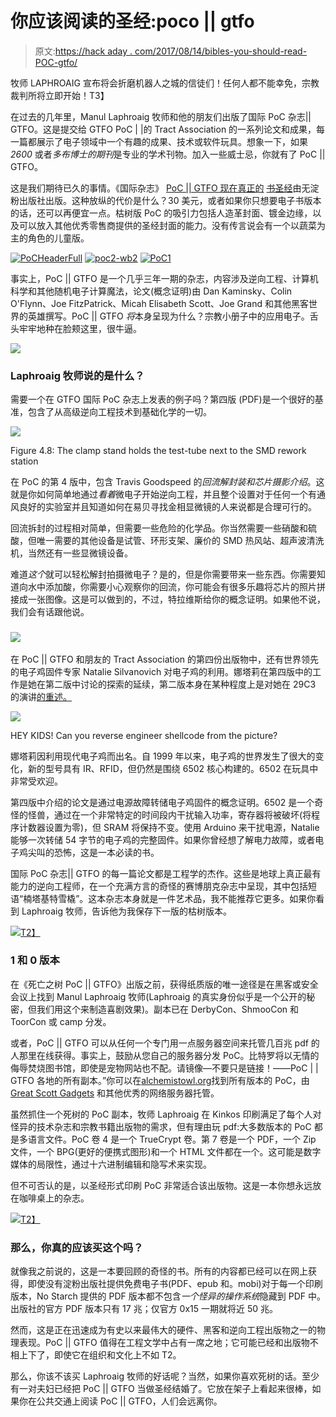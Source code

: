 # 你应该阅读的圣经:poco || gtfo

> 原文:[https://hack aday . com/2017/08/14/bibles-you-should-read-POC-gtfo/](https://hackaday.com/2017/08/14/bibles-you-should-read-poc-gtfo/)

牧师 LAPHROAIG 宣布将会折磨机器人之城的信徒们！任何人都不能幸免，宗教裁判所将立即开始！T3】

在过去的几年里，Manul Laphroaig 牧师和他的朋友们出版了国际 PoC 杂志|| GTFO。这是提交给 GTFO PoC | |的 Tract Association 的一系列论文和成果，每一篇都展示了电子领域中一个有趣的成果、技术或软件玩具。想象一下，如果 *2600* 或者*多布博士的期刊*是专业的学术刊物。加入一些威士忌，你就有了 PoC || GTFO。

这是我们期待已久的事情。《国际杂志》 [PoC || GTFO 现在真正的](https://www.nostarch.com/gtfo) [~~书~~圣经](https://www.nostarch.com/gtfo)由无淀粉出版社出版。这种放纵的代价是什么？30 美元，或者如果你只想要电子书版本的话，还可以再便宜一点。枯树版 PoC 的吸引力包括人造革封面、镀金边缘，以及可以放入其他优秀零售商提供的圣经封面的能力。没有传言说会有一个以蔬菜为主的角色的儿童版。

 [![PoCHeaderFull](../Images/870b623e8fdefec36d12a4f1646a68ee.png "PoCHeaderFull")](https://i0.wp.com/hackaday.com/wp-content/uploads/2017/08/pocheaderfull.jpg?ssl=1)  [![poc2-wb2](../Images/9b3bde4433445963259f63da92c51ba1.png "poc2-wb2")](https://i0.wp.com/hackaday.com/wp-content/uploads/2017/08/poc2-wb2.jpg?ssl=1)  [![PoC1](../Images/2b173111f14b271faacfe0781fc0d3e1.png "PoC1")](https://i0.wp.com/hackaday.com/wp-content/uploads/2017/08/poc1.jpg?ssl=1) 

事实上，PoC || GTFO 是一个几乎三年一期的杂志，内容涉及逆向工程、计算机科学和其他随机电子计算魔法，论文(概念证明)由 Dan Kaminsky、Colin O'Flynn、Joe FitzPatrick、Micah Elisabeth Scott、Joe Grand 和其他黑客世界的英雄撰写。PoC || GTFO *将*本身呈现为什么？宗教小册子中的应用电子。舌头牢牢地种在脸颊这里，很牛逼。

![](../Images/df87d9413ec2b3c3dd6108812892f2ab.png)

### Laphroaig 牧师说的是什么？

需要一个在 GTFO 国际 PoC 杂志上发表的例子吗？第四版 (PDF)是一个很好的基准，包含了从高级逆向工程技术到基础化学的一切。

[![](../Images/1fc8e5851d1c9e6e53db0c761bf16191.png)](https://hackaday.com/wp-content/uploads/2017/08/bunsen.png)

Figure 4.8: The clamp stand holds the test-tube next to the SMD rework station

在 PoC 的第 4 版中，包含 Travis Goodspeed 的*回流解封装和芯片摄影介绍*。这就是你如何简单地通过*看着*微电子开始逆向工程，并且整个设置对于任何一个有通风良好的实验室并且知道如何在易贝寻找金相显微镜的人来说都是合理可行的。

回流拆封的过程相对简单，但需要一些危险的化学品。你当然需要一些硝酸和硫酸，但唯一需要的其他设备是试管、环形支架、廉价的 SMD 热风站、超声波清洗机，当然还有一些显微镜设备。

难道*这个*就可以轻松解封拍摄微电子？是的，但是你需要带来一些东西。你需要知道向水中添加酸，你需要小心观察你的回流，你可能会有很多乐趣将芯片的照片拼接成一张图像。这是可以做到的，不过，特拉维斯给你的概念证明。如果他不说，我们会有话跟他说。

### ![](../Images/cbf75f8fa8af59097b98a204adf0d039.png)

在 PoC || GTFO 和朋友的 Tract Association 的第四份出版物中，还有世界领先的电子鸡固件专家 Natalie Silvanovich 对电子鸡的利用。娜塔莉在第四版中的工作是她在第二版中讨论的探索的延续，第二版本身在某种程度上是对她在 29C3 的演讲[的重述。](https://media.ccc.de/v/29c3-5088-en-many_tamagotchis_were_harmed_in_the_making_of_this_presentation_h264)

![](../Images/b2e0ab27ecff060c42b29c717efd159e.png)

HEY KIDS! Can you reverse engineer shellcode from the picture?

娜塔莉因利用现代电子鸡而出名。自 1999 年以来，电子鸡的世界发生了很大的变化，新的型号具有 IR、RFID，但仍然是围绕 6502 核心构建的。6502 在玩具中非常受欢迎。

第四版中介绍的论文是通过电源故障转储电子鸡固件的概念证明。6502 是一个奇怪的怪兽，通过在一个非常特定的时间段内干扰输入功率，寄存器将被破坏(将程序计数器设置为零)，但 SRAM 将保持不变。使用 Arduino 来干扰电源，Natalie 能够一次转储 54 字节的电子鸡的完整固件。如果你曾经想了解电力故障，或者电子鸡尖叫的恐怖，这是一本必读的书。

国际 PoC 杂志|| GTFO 的每一篇论文都是工程学的杰作。这些是地球上真正最有能力的逆向工程师，在一个充满方言的奇怪的赛博朋克杂志中呈现，其中包括短语“楠塔基特雪橇”。这本杂志本身就是一件艺术品，我不能推荐它更多。如果你看到 Laphroaig 牧师，告诉他为我保存下一版的枯树版本。

[![](../Images/4aa058a629c2bfed8874442d6ee9de6a.png)T2】](https://hackaday.com/wp-content/uploads/2017/08/poc3.jpg)

### 1 和 0 版本

在《死亡之树 PoC || GTFO》出版之前，获得纸质版的唯一途径是在黑客或安全会议上找到 Manul Laphroaig 牧师(Laphroaig 的真实身份似乎是一个公开的秘密，但我们用这个来制造喜剧效果)。副本已在 DerbyCon、ShmooCon 和 ToorCon 或 camp 分发。

或者，PoC || GTFO 可以从任何一个专门用一点服务器空间来托管几百兆 pdf 的人那里在线获得。事实上，鼓励从您自己的服务器分发 PoC。比特罗将以无情的侮辱焚烧图书馆，即使是宠物网站也不配。请镜像—不要只是链接！——PoC | | GTFO 各地的所有副本。”你可以在[alchemistowl.org](https://www.alchemistowl.org/pocorgtfo/)找到所有版本的 PoC，由 [Great Scott Gadgets](https://greatscottgadgets.com/) 和其他优秀的网络服务器托管。

虽然抓住一个死树的 PoC 副本，牧师 Laphroaig 在 Kinkos 印刷满足了每个人对怪异的技术杂志和宗教书籍出版物的需求，但有理由玩 pdf:大多数版本的 PoC 都是多语言文件。PoC 卷 4 是一个 TrueCrypt 卷。第 7 卷是一个 PDF，一个 Zip 文件，一个 BPG(更好的便携式图形)和一个 HTML 文件都在一个。这可能是数字媒体的局限性，通过十六进制编辑和隐写术来实现。

但不可否认的是，以圣经形式印刷 PoC 非常适合该出版物。这是一本你想永远放在咖啡桌上的杂志。

[![](../Images/e8a4dca85cfb5f407a3b0b28cba9b84c.png)T2】](https://hackaday.com/wp-content/uploads/2017/08/stunthacking.jpg)

### 那么，你真的应该买这个吗？

就像我之前说的，这是一本要回顾的奇怪的书。所有的内容都已经可以在网上获得，即使没有淀粉出版社提供免费电子书(PDF、epub 和。mobi)对于每一个印刷版本，No Starch 提供的 PDF 版本都不包含*一个怪异的操作系统*隐藏到 PDF 中。出版社的官方 PDF 版本只有 17 兆；仅官方 0x15 一期就将近 50 兆。

然而，这是正在迅速成为有史以来最伟大的硬件、黑客和逆向工程出版物之一的物理表现。PoC || GTFO 值得在工程文学中占有一席之地；它可能已经和出版物不相上下了，即使它在组织和文化上不如 T2。

那么，你该不该买 Laphroaig 牧师的好话呢？当然，如果你喜欢死树的话。至少有一对夫妇已经把 PoC || GTFO 当做圣经结婚了。它放在架子上看起来很棒，如果你在公共交通上阅读 PoC || GTFO，人们会远离你。